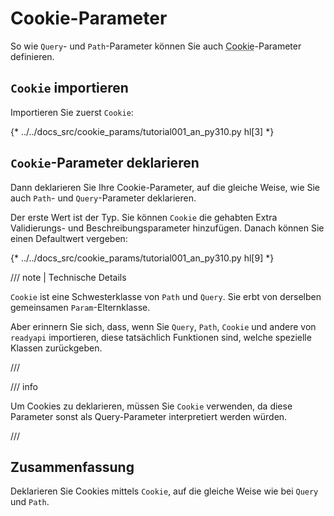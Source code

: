 # Cookie-Parameter

So wie `Query`- und `Path`-Parameter können Sie auch <abbr title='Cookie – „Keks“: Mechanismus, der kurze Daten in Textform im Browser des Benutzers speichert und abfragt'>Cookie</abbr>-Parameter definieren.

## `Cookie` importieren

Importieren Sie zuerst `Cookie`:

{* ../../docs_src/cookie_params/tutorial001_an_py310.py hl[3] *}

## `Cookie`-Parameter deklarieren

Dann deklarieren Sie Ihre Cookie-Parameter, auf die gleiche Weise, wie Sie auch `Path`- und `Query`-Parameter deklarieren.

Der erste Wert ist der Typ. Sie können `Cookie` die gehabten Extra Validierungs- und Beschreibungsparameter hinzufügen. Danach können Sie einen Defaultwert vergeben:

{* ../../docs_src/cookie_params/tutorial001_an_py310.py hl[9] *}

/// note | Technische Details

`Cookie` ist eine Schwesterklasse von `Path` und `Query`. Sie erbt von derselben gemeinsamen `Param`-Elternklasse.

Aber erinnern Sie sich, dass, wenn Sie `Query`, `Path`, `Cookie` und andere von `readyapi` importieren, diese tatsächlich Funktionen sind, welche spezielle Klassen zurückgeben.

///

/// info

Um Cookies zu deklarieren, müssen Sie `Cookie` verwenden, da diese Parameter sonst als Query-Parameter interpretiert werden würden.

///

## Zusammenfassung

Deklarieren Sie Cookies mittels `Cookie`, auf die gleiche Weise wie bei `Query` und `Path`.
